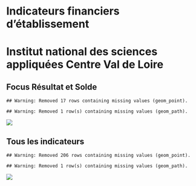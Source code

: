 Indicateurs financiers d’établissement
================

# Institut national des sciences appliquées Centre Val de Loire

## Focus Résultat et Solde

    ## Warning: Removed 17 rows containing missing values (geom_point).

    ## Warning: Removed 1 row(s) containing missing values (geom_path).

![](institut_national_des_sciences_appliquées_centre_val_de_loire_files/figure-gfm/etab.focus-1.png)<!-- -->

## Tous les indicateurs

    ## Warning: Removed 206 rows containing missing values (geom_point).

    ## Warning: Removed 1 row(s) containing missing values (geom_path).

![](institut_national_des_sciences_appliquées_centre_val_de_loire_files/figure-gfm/etab-1.png)<!-- -->
